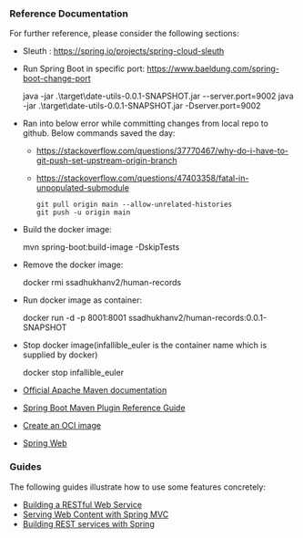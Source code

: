 
### Reference Documentation
For further reference, please consider the following sections:
* Sleuth : https://spring.io/projects/spring-cloud-sleuth
* Run Spring Boot in specific port: https://www.baeldung.com/spring-boot-change-port


    java -jar .\target\date-utils-0.0.1-SNAPSHOT.jar --server.port=9002
    java -jar .\target\date-utils-0.0.1-SNAPSHOT.jar -Dserver.port=9002 

* Ran into below error while committing changes from local repo to github. Below commands saved the day:
    * https://stackoverflow.com/questions/37770467/why-do-i-have-to-git-push-set-upstream-origin-branch
    * https://stackoverflow.com/questions/47403358/fatal-in-unpopulated-submodule

          git pull origin main --allow-unrelated-histories
          git push -u origin main

* Build the docker image:


    mvn spring-boot:build-image -DskipTests

* Remove the docker image:


    docker rmi ssadhukhanv2/human-records

* Run docker image as container:


    docker run -d -p 8001:8001 ssadhukhanv2/human-records:0.0.1-SNAPSHOT


* Stop docker image(infallible_euler is the container name which is supplied by docker)


    docker stop infallible_euler


* [Official Apache Maven documentation](https://maven.apache.org/guides/index.html)
* [Spring Boot Maven Plugin Reference Guide](https://docs.spring.io/spring-boot/docs/2.6.1/maven-plugin/reference/html/)
* [Create an OCI image](https://docs.spring.io/spring-boot/docs/2.6.1/maven-plugin/reference/html/#build-image)
* [Spring Web](https://docs.spring.io/spring-boot/docs/2.6.1/reference/htmlsingle/#boot-features-developing-web-applications)

### Guides
The following guides illustrate how to use some features concretely:

* [Building a RESTful Web Service](https://spring.io/guides/gs/rest-service/)
* [Serving Web Content with Spring MVC](https://spring.io/guides/gs/serving-web-content/)
* [Building REST services with Spring](https://spring.io/guides/tutorials/bookmarks/)

